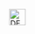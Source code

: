 <a href="https://dev.to/kiliankilmister">
  <img src="https://d2fltix0v2e0sb.cloudfront.net/dev-badge.svg" alt="DEV.to Profile" height="30" width="30">
</a>
